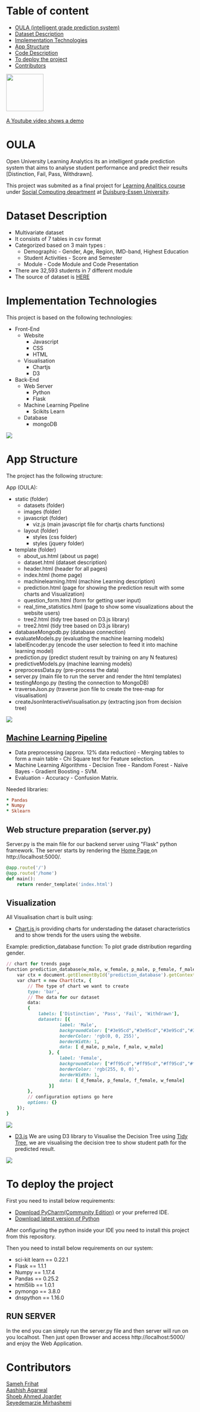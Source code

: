 # Table of content 
- [OULA (intelligent grade prediction system)](#headers)
- [Dataset Description](#headers1)
- [Implementation Technologies](#headers2)
- [App Structure](#headers3)
- [Code Description](#headers4)
- [To deploy the project](#headers5)
- [Contributors](#headers5)

<a name="headers"/>

<img src="static/images/logo.png" width="100">
<br>
<br>
<a href="https://www.youtube.com/watch?v=5uQ82EeYmuo">A Youtube video shows a demo</a>



# OULA
Open University Learning Analytics its an intelligent grade prediction system that aims to analyse student performance and predict their results [Distinction, Fail, Pass, Withdrawn]. 

This project was submited as a final project for <a href="https://www.uni-due.de/soco/teaching/overview.php">Learning Analitics course</a> under <a href="https://www.uni-due.de/soco/">Social Computing department</a> at <a href="https://www.uni-due.de/en/index.php">Duisburg-Essen University</a>.


<a name="headers1"/>

# Dataset Description
* Multivariate dataset
* It consists of 7 tables in csv format
* Categorized based on 3 main types :
  + Demographic - Gender, Age, Region, IMD-band, Highest Education
  + Student Activities - Score and Semester
  + Module - Code Module and Code Presentation
* There are 32,593 students in 7 different module 
* The source of dataset is <a href="https://analyse.kmi.open.ac.uk/open_dataset#description">HERE</a>



<a name="headers2"/>

# Implementation Technologies
This project is based on the following technologies:

* Front-End
  + Website
    + Javascript
    + CSS
    + HTML
  + Visualisation
    + Chartjs
    + D3
* Back-End
  + Web Server
    + Python
    + Flask
  + Machine Learning Pipeline
    + Scikits Learn
  + Database
    + mongoDB
    
<img src="static/images/tech.PNG">
    
<a name="headers3"/>


# App Structure
The project has the following structure:

App (OULA):
  + static (folder)
    + datasets (folder)
    + images (folder)
    + javascript (folder)
      + viz.js (main javascript file  for chartjs charts functions)
    + layout (folder) 
      + styles (css folder)
      + styles (jquery folder)
  + template (folder)
    + about_us.html         (about us page)
	+ dataset.html          (dataset description)
	+ header.html           (header for all pages)
	+ index.html            (home page)
    + machinelearning.html  (machine Learning description)
    + prediction.html       (page for showing the prediction result with some charts and Visualization)
    + question_form.html    (form for getting user input)
    + real_time_statistics.html (page to show some visualizations about the website users)
	+ tree2.html 			(tidy tree based on D3.js library)
    + tree2.html            (tidy tree based on D3.js library)
  + databaseMongodb.py      (database connection)
  + evaluateModels.py       (evaluating the machine learning models)
  + labelEncoder.py         (encode the user selection to feed it into machine learning model)
  + prediction.py           (predict student result by training on any N features)
  + predictiveModels.py     (machine learning models)
  + preprocessData.py       (pre-process the data)
  + server.py               (main file to run the server and render the html templates)
  + testingMongo.py         (testing the connection to MongoDB)
  + traverseJson.py         (traverse json file to create the tree-map for visualisation)
  + createJsonInteractiveVisualisation.py         (extracting json from decision tree)
  
  
  
<img src="static/images/arch.png">
  

<a name="headers4"/>


## <a href="predictiveModels.py"> Machine Learning Pipeline</a>
* Data preprocessing (approx. 12% data reduction) - Merging tables to form a main table - Chi Square test for Feature selection.
* Machine Learning Algorithms - Decision Tree - Random Forest - Naïve Bayes - Gradient Boosting - SVM.
* Evaluation - Accuracy - Confusion Matrix.

Needed libraries:

```ruby
* Pandas
* Numpy
* Sklearn
```


## Web structure preparation (server.py)
Server.py is the main file for our backend server using "Flask" python framework. The server starts by rendering the <a href="templates/index.html"> Home Page </a> on http://localhost:5000/.

```ruby
@app.route('/')
@app.route('/home')
def main():
    return render_template('index.html')

```


## Visualization 
All Visualisation chart is built using:

+ <a href="https://www.chartjs.org/"> Chart.js </a>
  is providing charts for understading the dataset characteristics and to show trends for the users using the website. 

 Example: 
 prediction_database function: To plot grade distribution regarding gender.

```ruby
// chart for trends page
function prediction_database(w_male, w_female, p_male, p_female, f_male, f_female, d_male, d_female) {
    var ctx = document.getElementById('prediction_database').getContext('2d');
    var chart = new Chart(ctx, {
        // The type of chart we want to create
        type: 'bar',
        // The data for our dataset
        data:
        {
            labels: ['Distinction', 'Pass', 'Fail', 'Withdrawn'],
            datasets: [{
                    label: 'Male',
                    backgroundColor: ["#3e95cd","#3e95cd","#3e95cd","#3e95cd",],
                    borderColor: 'rgb(0, 0, 255)',
                    borderWidth: 1,
                    data: [ d_male, p_male, f_male, w_male]
                }, {
                    label: 'Female',
                    backgroundColor: ["#ff95cd","#ff95cd","#ff95cd","#ff95cd"],
                    borderColor: 'rgb(255, 0, 0)',
                    borderWidth: 1,
                    data: [ d_female, p_female, f_female, w_female]
                }]
        },
        // configuration options go here
        options: {}
    });
}
```
<img src="static/images/dataset.PNG">


+ <a href="https://d3js.org/">D3.js</a>
  We are using D3 library to Visualise the Decision Tree using <a href="https://observablehq.com/@d3/tidy-tree">Tidy Tree</a>, we are visualising the decision tree to show student path for the predicted result. 
  
<img src="static/images/Tree.PNG">
  
<a name="headers5"/>

# To deploy the project

First you need to install below requirements:
+ <a href="https://www.jetbrains.com/pycharm/">Download PyCharm(Community Edition)</a> or your preferred IDE.
+ <a href="https://www.python.org/downloads/">Download latest version of Python</a>

After configuring the python inside your IDE you need to install this project from this repository. 

Then you need to install below requirements on our system:
  * sci-kit learn == 0.22.1
  * Flask == 1.1.1
  * Numpy == 1.17.4
  * Pandas == 0.25.2
  * html5lib == 1.0.1
  * pymongo == 3.8.0
  * dnspython == 1.16.0
  

## RUN SERVER
In the end you can simply run the server.py file and then server will run on you localhost. Then just open Browser and access http://localhost:5000/ and enjoy the Web Application.


<a name="headers6"/>


# Contributors
<a href="https://www.linkedin.com/in/samehfrihat/">Sameh Frihat</a>
<br>
<a href="https://www.linkedin.com/in/aashishag/">Aashish Agarwal</a>
<br>
<a href="https://www.linkedin.com/in/shoeb-joarder/">Shoeb Ahmed Joarder</a>
<br>
<a href="https://www.xing.com/profile/Marzie_Mirhashemi">Seyedemarzie Mirhashemi</a>
